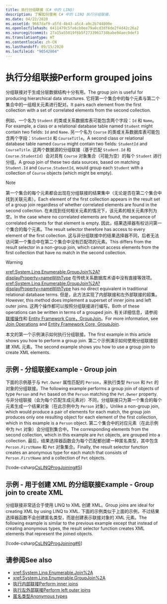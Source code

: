 ```yaml
---
title: 执行分组联接（C# 中的 LINQ）
description: 了解如何使用 C# 中的 LINQ 执行分组联接。
ms.date: 04/22/2020
ms.assetid: 9667daf9-a5fd-4b43-a5c4-a9c2b744000e
ms.openlocfilehash: 6411479c5fe6cb0ee79a0cd3df6de2f4d42c26a2
ms.sourcegitcommit: 27a15a55019f6b5f2733961738babe94aec0def3
ms.translationtype: HT
ms.contentlocale: zh-CN
ms.lasthandoff: 09/15/2020
ms.locfileid: "90542804"
---
```

# <a name="perform-grouped-joins"></a><span data-ttu-id="bbe39-103">执行分组联接</span><span class="sxs-lookup"><span data-stu-id="bbe39-103">Perform grouped joins</span></span>

<span data-ttu-id="bbe39-104">分组联接对于生成分层数据结构十分有用。</span><span class="sxs-lookup"><span data-stu-id="bbe39-104">The group join is useful for producing hierarchical data structures.</span></span> <span data-ttu-id="bbe39-105">它将第一个集合中的每个元素与第二个集合中的一组相关元素进行配对。</span><span class="sxs-lookup"><span data-stu-id="bbe39-105">It pairs each element from the first collection with a set of correlated elements from the second collection.</span></span>

<span data-ttu-id="bbe39-106">例如，一个名为 `Student` 的类或关系数据库表可能包含两个字段：`Id` 和 `Name`。</span><span class="sxs-lookup"><span data-stu-id="bbe39-106">For example, a class or a relational database table named `Student` might contain two fields: `Id` and `Name`.</span></span> <span data-ttu-id="bbe39-107">另一个名为 `Course` 的类或关系数据库表可能包含两个字段：`StudentId` 和 `CourseTitle`。</span><span class="sxs-lookup"><span data-stu-id="bbe39-107">A second class or relational database table named `Course` might contain two fields: `StudentId` and `CourseTitle`.</span></span> <span data-ttu-id="bbe39-108">这两个数据源的分组联接（基于匹配 `Student.Id` 和 `Course.StudentId`）会对具有 `Course` 对象集合（可能为空）的每个 `Student` 进行分组。</span><span class="sxs-lookup"><span data-stu-id="bbe39-108">A group join of these two data sources, based on matching `Student.Id` and `Course.StudentId`, would group each `Student` with a collection of `Course` objects (which might be empty).</span></span>

> [!NOTE]
> <span data-ttu-id="bbe39-109">第一个集合的每个元素都会出现在分组联接的结果集中（无论是否在第二个集合中找到关联元素）。</span><span class="sxs-lookup"><span data-stu-id="bbe39-109">Each element of the first collection appears in the result set of a group join regardless of whether correlated elements are found in the second collection.</span></span> <span data-ttu-id="bbe39-110">在未找到任何相关元素的情况下，该元素的相关元素序列为空。</span><span class="sxs-lookup"><span data-stu-id="bbe39-110">In the case where no correlated elements are found, the sequence of correlated elements for that element is empty.</span></span> <span data-ttu-id="bbe39-111">因此，结果选择器有权访问第一个集合的每个元素。</span><span class="sxs-lookup"><span data-stu-id="bbe39-111">The result selector therefore has access to every element of the first collection.</span></span> <span data-ttu-id="bbe39-112">这与非分组联接中的结果选择器不同，后者无法访问第一个集合中在第二个集合中没有匹配项的元素。</span><span class="sxs-lookup"><span data-stu-id="bbe39-112">This differs from the result selector in a non-group join, which cannot access elements from the first collection that have no match in the second collection.</span></span>

> [!WARNING]
> <span data-ttu-id="bbe39-113"><xref:System.Linq.Enumerable.GroupJoin%2A?displayProperty=nameWithType> 在传统关系数据库术语中没有直接等效项。</span><span class="sxs-lookup"><span data-stu-id="bbe39-113"><xref:System.Linq.Enumerable.GroupJoin%2A?displayProperty=nameWithType> has no direct equivalent in traditional relational database terms.</span></span> <span data-ttu-id="bbe39-114">但是，此方法实现了内部联接和左外部联接的超集。</span><span class="sxs-lookup"><span data-stu-id="bbe39-114">However, this method does implement a superset of inner joins and left outer joins.</span></span> <span data-ttu-id="bbe39-115">这两个操作都可以按照分组联接进行编写。</span><span class="sxs-lookup"><span data-stu-id="bbe39-115">Both of these operations can be written in terms of a grouped join.</span></span> <span data-ttu-id="bbe39-116">有关详细信息，请参阅[联接操作](../programming-guide/concepts/linq/join-operations.md)和 [Entity Framework Core，GroupJoin](/ef/core/querying/complex-query-operators#groupjoin)。</span><span class="sxs-lookup"><span data-stu-id="bbe39-116">For more information, see [Join Operations](../programming-guide/concepts/linq/join-operations.md) and [Entity Framework Core, GroupJoin](/ef/core/querying/complex-query-operators#groupjoin).</span></span>

<span data-ttu-id="bbe39-117">本文的第一个示例演示如何执行分组联接。</span><span class="sxs-lookup"><span data-stu-id="bbe39-117">The first example in this article shows you how to perform a group join.</span></span> <span data-ttu-id="bbe39-118">第二个示例演示如何使用分组联接创建 XML 元素。</span><span class="sxs-lookup"><span data-stu-id="bbe39-118">The second example shows you how to use a group join to create XML elements.</span></span>

## <a name="example---group-join"></a><span data-ttu-id="bbe39-119">示例 - 分组联接</span><span class="sxs-lookup"><span data-stu-id="bbe39-119">Example - Group join</span></span>

<span data-ttu-id="bbe39-120">下面的示例基于与 `Pet.Owner` 属性匹配的 `Person`，来执行类型 `Person` 和 `Pet` 的对象的分组联接。</span><span class="sxs-lookup"><span data-stu-id="bbe39-120">The following example performs a group join of objects of type `Person` and `Pet` based on the `Person` matching the `Pet.Owner` property.</span></span> <span data-ttu-id="bbe39-121">与非分组联接（会为每个匹配生成元素对）不同，分组联接只为第一个集合的每个元素生成一个结果对象（在此示例中为 `Person` 对象）。</span><span class="sxs-lookup"><span data-stu-id="bbe39-121">Unlike a non-group join, which would produce a pair of elements for each match, the group join produces only one resulting object for each element of the first collection, which in this example is a `Person` object.</span></span> <span data-ttu-id="bbe39-122">第二个集合中的对应元素（在此示例中为 `Pet` 对象）会分组到集合中。</span><span class="sxs-lookup"><span data-stu-id="bbe39-122">The corresponding elements from the second collection, which in this example are `Pet` objects, are grouped into a collection.</span></span> <span data-ttu-id="bbe39-123">最后，结果选择器函数会为每个匹配都创建一种匿名类型，其中包含 `Person.FirstName` 和 `Pet` 对象集合。</span><span class="sxs-lookup"><span data-stu-id="bbe39-123">Finally, the result selector function creates an anonymous type for each match that consists of `Person.FirstName` and a collection of `Pet` objects.</span></span>

[!code-csharp[CsLINQProgJoining#5](~/samples/snippets/csharp/concepts/linq/how-to-perform-grouped-joins_1.cs)]

## <a name="example---group-join-to-create-xml"></a><span data-ttu-id="bbe39-124">示例 - 用于创建 XML 的分组联接</span><span class="sxs-lookup"><span data-stu-id="bbe39-124">Example - Group join to create XML</span></span>

<span data-ttu-id="bbe39-125">分组联接非常适合于使用 LINQ to XML 创建 XML。</span><span class="sxs-lookup"><span data-stu-id="bbe39-125">Group joins are ideal for creating XML by using LINQ to XML.</span></span> <span data-ttu-id="bbe39-126">下面的示例类似于上面的示例，不过结果选择器函数不会创建匿名类型，而是创建表示联接对象的 XML 元素。</span><span class="sxs-lookup"><span data-stu-id="bbe39-126">The following example is similar to the previous example except that instead of creating anonymous types, the result selector function creates XML elements that represent the joined objects.</span></span>

[!code-csharp[CsLINQProgJoining#6](~/samples/snippets/csharp/concepts/linq/how-to-perform-grouped-joins_2.cs)]

## <a name="see-also"></a><span data-ttu-id="bbe39-127">请参阅</span><span class="sxs-lookup"><span data-stu-id="bbe39-127">See also</span></span>

- <xref:System.Linq.Enumerable.Join%2A>
- <xref:System.Linq.Enumerable.GroupJoin%2A>
- [<span data-ttu-id="bbe39-128">执行内部联接</span><span class="sxs-lookup"><span data-stu-id="bbe39-128">Perform inner joins</span></span>](perform-inner-joins.md)
- [<span data-ttu-id="bbe39-129">执行左外部联接</span><span class="sxs-lookup"><span data-stu-id="bbe39-129">Perform left outer joins</span></span>](perform-left-outer-joins.md)
- [<span data-ttu-id="bbe39-130">匿名类型</span><span class="sxs-lookup"><span data-stu-id="bbe39-130">Anonymous types</span></span>](../programming-guide/classes-and-structs/anonymous-types.md)
